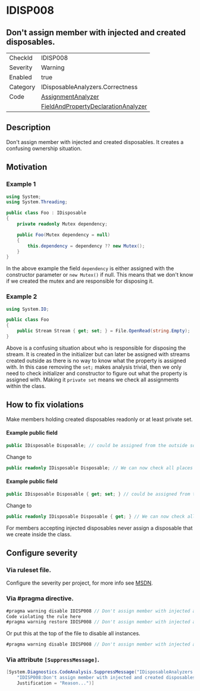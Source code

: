 # IDISP008
## Don't assign member with injected and created disposables.

<!-- start generated table -->
<table>
  <tr>
    <td>CheckId</td>
    <td>IDISP008</td>
  </tr>
  <tr>
    <td>Severity</td>
    <td>Warning</td>
  </tr>
  <tr>
    <td>Enabled</td>
    <td>true</td>
  </tr>
  <tr>
    <td>Category</td>
    <td>IDisposableAnalyzers.Correctness</td>
  </tr>
  <tr>
    <td>Code</td>
     <td><a href="https://github.com/DotNetAnalyzers/IDisposableAnalyzers/blob/master/IDisposableAnalyzers/Analyzers/AssignmentAnalyzer.cs">AssignmentAnalyzer</a></td>
  </tr>
  <tr>
    <td></td>
     <td><a href="https://github.com/DotNetAnalyzers/IDisposableAnalyzers/blob/master/IDisposableAnalyzers/Analyzers/FieldAndPropertyDeclarationAnalyzer.cs">FieldAndPropertyDeclarationAnalyzer</a></td>
  </tr>
</table>
<!-- end generated table -->

## Description

Don't assign member with injected and created disposables. It creates a confusing ownership situation.

## Motivation

### Example 1
```cs
using System;
using System.Threading;

public class Foo : IDisposable
{
    private readonly Mutex dependency;

    public Foo(Mutex dependency = null)
    {
        this.dependency = dependency ?? new Mutex();
    }
}
```
In the above example the field `dependency` is either assigned with the constructor parameter or `new Mutex()` if null. This means that we don't know if we created the mutex and are responsible for disposing it.

### Example 2

```c#
using System.IO;

public class Foo
{
    public Stream Stream { get; set; } = File.OpenRead(string.Empty);
}
```

Above is a confusing situation about who is responsible for disposing the stream. 
It is created in the initializer but can later be assigned with streams created outside as there is no way to know what the property is assigned with.
In this case removing the `set;` makes analysis trivial, then we only need to check initializer and constructor to figure out what the property is assigned with.
Making it `private set` means we check all assignments within the class.

## How to fix violations

Make members holding created disposables readonly or at least private set.

#### Example public field
```cs
public IDisposable Disposable; // could be assigned from the outside so we don't know if disposing it is safe.
```
Change to 
```cs
public readonly IDisposable Disposable; // We can now check all places it is assigned and hopefully figure out if we should dispose
```

#### Example public field
```cs
public IDisposable Disposable { get; set; } // could be assigned from the outside so we don't know if disposing it is safe.
```
Change to 
```cs
public readonly IDisposable Disposable { get; } // We can now check all places it is assigned and hopefully figure out if we should dispose
```

For members accepting injected disposables never assign a disposable that we create inside the class.

<!-- start generated config severity -->
## Configure severity

### Via ruleset file.

Configure the severity per project, for more info see [MSDN](https://msdn.microsoft.com/en-us/library/dd264949.aspx).

### Via #pragma directive.
```C#
#pragma warning disable IDISP008 // Don't assign member with injected and created disposables.
Code violating the rule here
#pragma warning restore IDISP008 // Don't assign member with injected and created disposables.
```

Or put this at the top of the file to disable all instances.
```C#
#pragma warning disable IDISP008 // Don't assign member with injected and created disposables.
```

### Via attribute `[SuppressMessage]`.

```C#
[System.Diagnostics.CodeAnalysis.SuppressMessage("IDisposableAnalyzers.Correctness", 
    "IDISP008:Don't assign member with injected and created disposables.", 
    Justification = "Reason...")]
```
<!-- end generated config severity -->